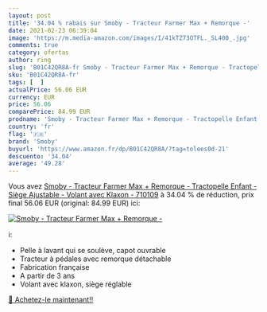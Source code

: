```yaml
---
layout: post
title: '34.04 % rabais sur Smoby - Tracteur Farmer Max + Remorque -'
date: 2021-02-23 06:39:04
image: 'https://m.media-amazon.com/images/I/41kTZ73OTFL._SL400_.jpg'
comments: true
category: ofertas
author: ring
slug: 'B01C42QR8A-fr Smoby - Tracteur Farmer Max + Remorque - Tractopelle...'
sku: 'B01C42QR8A-fr'
tags: [  ]
actualPrice: 56.06 EUR
currency: EUR
price: 56.06
comparePrice: 84.99 EUR
prodname: 'Smoby - Tracteur Farmer Max + Remorque - Tractopelle Enfant - Siège Ajustable - Volant avec Klaxon - 710109'
country: 'fr'
flag: '🇫🇷'
brand: 'Smoby'
buyurl: 'https://www.amazon.fr/dp/B01C42QR8A/?tag=tolees0d-21'
descuento: '34.04'
average: '49.28'
---
```


Vous avez [Smoby - Tracteur Farmer Max + Remorque - Tractopelle Enfant - Siège Ajustable - Volant avec Klaxon - 710109](https://www.amazon.fr/dp/B01C42QR8A/?tag=tolees0d-21)  à  34.04 % de réduction, prix final  56.06 EUR (original: 84.99 EUR) ici:

[![Smoby - Tracteur Farmer Max + Remorque -](https://m.media-amazon.com/images/I/41kTZ73OTFL._SL400_.jpg)](https://www.amazon.fr/dp/B01C42QR8A/?tag=tolees0d-21)

ℹ️:

- Pelle à lavant qui se soulève, capot ouvrable
- Tracteur à pédales avec remorque détachable
- Fabrication française
- A partir de 3 ans
- Volant avec klaxon, siège réglable

[🛒 Achetez-le maintenant!!](https://www.amazon.fr/dp/B01C42QR8A/?tag=tolees0d-21)
